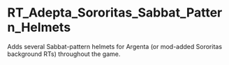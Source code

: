 # RT_Adepta_Sororitas_Sabbat_Pattern_Helmets
Adds several Sabbat-pattern helmets for Argenta (or mod-added Sororitas background RTs) throughout the game.
